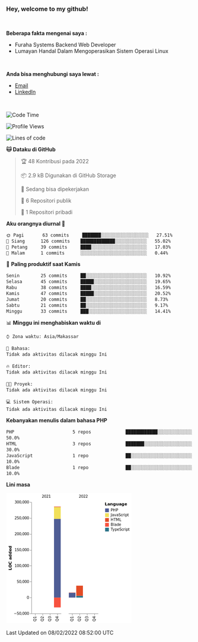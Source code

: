 <h3>Hey, welcome to my github!</h3>

<br>

<p><strong>Beberapa fakta mengenai saya :</strong></p>

<ul>
  <li>Furaha Systems Backend Web Developer</li>
  <li>Lumayan Handal Dalam Mengoperasikan Sistem Operasi Linux</li>
</ul>

<br>

<p><strong>Anda bisa menghubungi saya lewat :</strong></p>

<ul>
  <li><a href="mailto:renaldiapriyanto419@gmail.com">Email</a></li>
  <li><a href="https://www.linkedin.com/in/renaldi-kadang-314314206/">LinkedIn</a></li>
</ul>

<br>

<!--START_SECTION:waka-->
![Code Time](http://img.shields.io/badge/Code%20Time-15%20mins-blue)

![Profile Views](http://img.shields.io/badge/Profil%20dilihat-46-blue)

![Lines of code](https://img.shields.io/badge/Sejak%20Hello%20World%20aku%20telah%20menulis-304%20Thousand%20baris%20kode-blue)

**🐱 Dataku di GitHub** 

> 🏆 48 Kontribusi pada 2022
 > 
> 📦 2.9 kB Digunakan di GitHub Storage 
 > 
> 💼 Sedang bisa dipekerjakan
 > 
> 📜 6 Repositori publik 
 > 
> 🔑 1 Repositori pribadi 
 > 
**Aku orangnya diurnal 🐤** 

```text
🌞 Pagi       63 commits     ███████░░░░░░░░░░░░░░░░░░   27.51% 
🌆 Siang      126 commits    █████████████░░░░░░░░░░░░   55.02% 
🌃 Petang     39 commits     ████░░░░░░░░░░░░░░░░░░░░░   17.03% 
🌙 Malam      1 commits      ░░░░░░░░░░░░░░░░░░░░░░░░░   0.44%

```
📅 **Paling produktif saat Kamis** 

```text
Senin        25 commits     ██░░░░░░░░░░░░░░░░░░░░░░░   10.92% 
Selasa       45 commits     █████░░░░░░░░░░░░░░░░░░░░   19.65% 
Rabu         38 commits     ████░░░░░░░░░░░░░░░░░░░░░   16.59% 
Kamis        47 commits     █████░░░░░░░░░░░░░░░░░░░░   20.52% 
Jumat        20 commits     ██░░░░░░░░░░░░░░░░░░░░░░░   8.73% 
Sabtu        21 commits     ██░░░░░░░░░░░░░░░░░░░░░░░   9.17% 
Minggu       33 commits     ███░░░░░░░░░░░░░░░░░░░░░░   14.41%

```


📊 **Minggu ini menghabiskan waktu di** 

```text
⌚︎ Zona waktu: Asia/Makassar

💬 Bahasa: 
Tidak ada aktivitas dilacak minggu Ini

🔥 Editor: 
Tidak ada aktivitas dilacak minggu Ini

🐱‍💻 Proyek: 
Tidak ada aktivitas dilacak minggu Ini

💻 Sistem Operasi: 
Tidak ada aktivitas dilacak minggu Ini

```

**Kebanyakan menulis dalam bahasa PHP** 

```text
PHP                      5 repos             ████████████░░░░░░░░░░░░░   50.0% 
HTML                     3 repos             ███████░░░░░░░░░░░░░░░░░░   30.0% 
JavaScript               1 repo              ██░░░░░░░░░░░░░░░░░░░░░░░   10.0% 
Blade                    1 repo              ██░░░░░░░░░░░░░░░░░░░░░░░   10.0%

```


**Lini masa**

![Chart not found](https://raw.githubusercontent.com/Sylent-Sys/Sylent-Sys/main/charts/bar_graph.png) 


 Last Updated on 08/02/2022 08:52:00 UTC
<!--END_SECTION:waka-->
